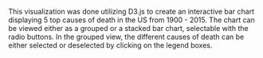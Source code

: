 This visualization was done utilizing D3.js to create an interactive bar chart displaying 5 top causes of death in the US
from 1900 - 2015. The chart can be viewed either as a grouped or a stacked bar chart, selectable with the radio buttons. In the 
grouped view, the different causes of death can be either selected or deselected by clicking on the legend boxes.
